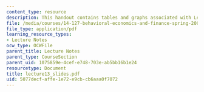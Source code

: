 ```yaml
---
content_type: resource
description: This handout contains tables and graphs associated with Lecture 13.
file: /media/courses/14-127-behavioral-economics-and-finance-spring-2004/5077decfaffe1e72e9cbcb6aaa0f7072_lecture13_slides.pdf
file_type: application/pdf
learning_resource_types:
- Lecture Notes
ocw_type: OCWFile
parent_title: Lecture Notes
parent_type: CourseSection
parent_uid: 1075859e-4cef-e748-703e-ab5bb16b1e24
resourcetype: Document
title: lecture13_slides.pdf
uid: 5077decf-affe-1e72-e9cb-cb6aaa0f7072
---
```

